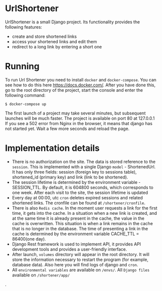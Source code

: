 # UrlShortener
UrlShortener is a small Django project. Its functionality provides the following features:
- create and store shortened links
- access your shortened links and edit them
- redirect to a long link by entering a short one

# Running
To run Url Shortener you need to install `docker` and `docker-compose`. You can see how to do this here https://docs.docker.com/. 
After you have done this, go to the root directory of the project, start the console and enter the following command:
```
$ docker-compose up
```
The first launch of a project may take several minutes, but subsequent launches will be much faster. 
The project is available on port 80 at 127.0.0.1
If you see a 502 error from Nginx in the browser, it means that django has not started yet. Wait a few more seconds and reload the page.

# Implementation details
- There is no authorization on the site. The data is stored reference to the `session`. This is implemented with a single Django `model` - ShortenedUrl. It has only three fields: session (foreign key to sessions table), shortened_id (primary key) and link (link to be shortened).
- The session lifetime is determined by the environment variable - SESSION_TTL. By default, it is 604800 seconds, which corresponds to one week. After each visit to the site, the session lifetime is updated
- Every day at 00:00, utc `cron` deletes expired sessions and related shortened links. The cronfile can be found at `/shortener/cronfile`.
- There is also  `Redis cache`. In the moment user requests a link for the first time, it gets into the cache. In a situation when a new link is created, and at the same time it is already present in the cache, the value in the cache is overwritten. This situation is when a link remains in the cache that is no longer in the database. The time of presenting a link in the cache is determined by the environment variable CACHE_TTL = 86400(one day).
- Django Rest framework is used to implement API, it provides API development tools and provides a user-friendly interface.
- After launch, `volumes` directory will appear in the root directory. It will store the information necessary to restart the program (for example, database data). Also here you will find logs of django and `cron`.
- All `environmental variables` are available on `/envs/`. All `Django files` available on `/shortener/app/`


.


